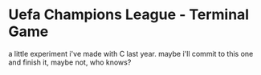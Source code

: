 # Uefa Champions League - Terminal Game
a little experiment i've made with C last year.
maybe i'll commit to this one and finish it, maybe not, who knows?
